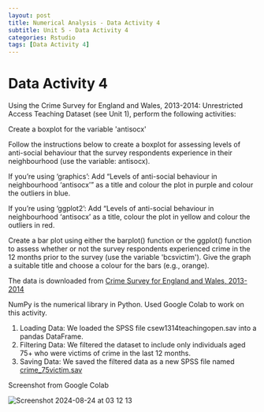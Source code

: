 ```yaml
---
layout: post
title: Numerical Analysis - Data Activity 4
subtitle: Unit 5 - Data Activity 4
categories: Rstudio
tags: [Data Activity 4]
---
```

# Data Activity 4

Using the Crime Survey for England and Wales, 2013-2014: Unrestricted Access Teaching Dataset (see Unit 1), perform the following activities:

Create a boxplot for the variable 'antisocx'

Follow the instructions below to create a boxplot for assessing levels of anti-social behaviour that the survey respondents experience in their neighbourhood (use the variable: antisocx).

If you’re using ‘graphics’: Add “Levels of anti-social behaviour in neighbourhood ‘antisocx’” as a title and colour the plot in purple and colour the outliers in blue.

If you’re using ‘ggplot2’: Add “Levels of anti-social behaviour in neighbourhood ‘antisocx’ as a title, colour the plot in yellow and colour the outliers in red.

Create a bar plot using either the barplot() function or the ggplot() function to assess whether or not the survey respondents experienced crime in the 12 months prior to the survey (use the variable 'bcsvictim'). Give the graph a suitable title and choose a colour for the bars (e.g., orange).

The data is downloaded from [ Crime Survey for England and Wales, 2013-2014](https://beta.ukdataservice.ac.uk/datacatalogue/studies/study?id=8011#!/access-data)

NumPy is the numerical library in Python. Used Google Colab to work on this activity.

1. Loading Data: We loaded the SPSS file csew1314teachingopen.sav into a pandas DataFrame.
2. Filtering Data: We filtered the dataset to include only individuals aged 75+ who were victims of crime in the last 12 months.
3. Saving Data: We saved the filtered data as a new SPSS file named [crime_75victim.sav](https://github.com/m-kanuri/m-kanuri.github.io/blob/ad43e2af50b0b4df599c14244b12c7c4291f81fa/crime_75victim.sav)

Screenshot from Google Colab

![Screenshot 2024-08-24 at 03 12 13](https://github.com/user-attachments/assets/699bbcd2-004a-46c3-98cc-fbc6886f1cbe)

  


